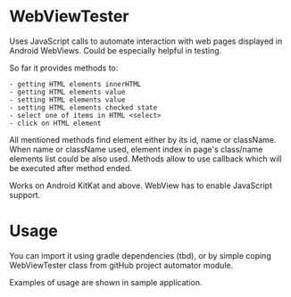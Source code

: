 # WebViewTester

Uses JavaScript calls to automate interaction with web pages displayed in Android WebViews. Could be especially helpful in testing.

So far it provides methods to:
```
- getting HTML elements innerHTML
- getting HTML elements value
- setting HTML elements value
- setting HTML elements checked state
- select one of items in HTML <select>
- click on HTML element
```

All mentioned methods find element either by its id, name or className. When name or className used, element index in page's class/name elements list could be also used.
Methods allow to use callback which will be executed after method ended.

Works on Android KitKat and above. WebView has to enable JavaScript support.

# Usage

You can import it using gradle dependencies (tbd), or by simple coping WebViewTester class from gitHub project automator module.

Examples of usage are shown in sample application.